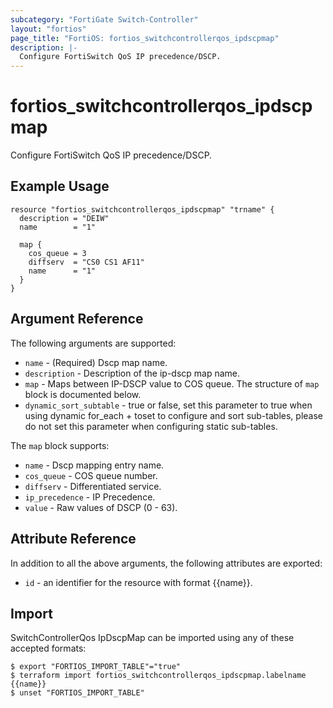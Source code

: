 ```yaml
---
subcategory: "FortiGate Switch-Controller"
layout: "fortios"
page_title: "FortiOS: fortios_switchcontrollerqos_ipdscpmap"
description: |-
  Configure FortiSwitch QoS IP precedence/DSCP.
---
```


# fortios_switchcontrollerqos_ipdscpmap
Configure FortiSwitch QoS IP precedence/DSCP.

## Example Usage

```hcl
resource "fortios_switchcontrollerqos_ipdscpmap" "trname" {
  description = "DEIW"
  name        = "1"

  map {
    cos_queue = 3
    diffserv  = "CS0 CS1 AF11"
    name      = "1"
  }
}
```

## Argument Reference

The following arguments are supported:

* `name` - (Required) Dscp map name.
* `description` - Description of the ip-dscp map name.
* `map` - Maps between IP-DSCP value to COS queue. The structure of `map` block is documented below.
* `dynamic_sort_subtable` - true or false, set this parameter to true when using dynamic for_each + toset to configure and sort sub-tables, please do not set this parameter when configuring static sub-tables.

The `map` block supports:

* `name` - Dscp mapping entry name.
* `cos_queue` - COS queue number.
* `diffserv` - Differentiated service.
* `ip_precedence` - IP Precedence.
* `value` - Raw values of DSCP (0 - 63).


## Attribute Reference

In addition to all the above arguments, the following attributes are exported:
* `id` - an identifier for the resource with format {{name}}.

## Import

SwitchControllerQos IpDscpMap can be imported using any of these accepted formats:
```
$ export "FORTIOS_IMPORT_TABLE"="true"
$ terraform import fortios_switchcontrollerqos_ipdscpmap.labelname {{name}}
$ unset "FORTIOS_IMPORT_TABLE"
```
